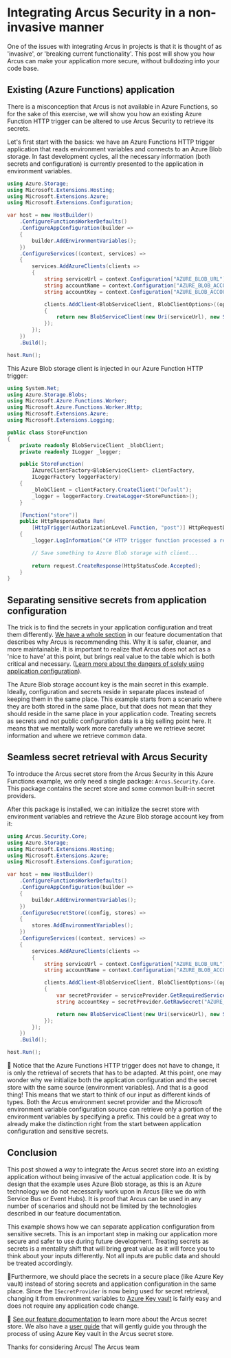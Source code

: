 # Integrating Arcus Security in a non-invasive manner
One of the issues with integrating Arcus in projects is that it is thought of as 'invasive', or 'breaking current functionality'. This post will show you how Arcus can make your application more secure, without bulldozing into your code base.

## Existing (Azure Functions) application
There is a misconception that Arcus is not available in Azure Functions, so for the sake of this exercise, we will show you how an existing Azure Function HTTP trigger can be altered to use Arcus Security to retrieve its secrets.

Let's first start with the basics: we have an Azure Functions HTTP trigger application that reads environment variables and connects to an Azure Blob storage. In fast development cycles, all the necessary information (both secrets and configuration) is currently presented to the application in environment variables.

```csharp
using Azure.Storage;
using Microsoft.Extensions.Hosting;
using Microsoft.Extensions.Azure;
using Microsoft.Extensions.Configuration;

var host = new HostBuilder()
    .ConfigureFunctionsWorkerDefaults()
    .ConfigureAppConfiguration(builder =>
    {
        builder.AddEnvironmentVariables();
    })
    .ConfigureServices((context, services) =>
    {
        services.AddAzureClients(clients =>
        {
            string serviceUrl = context.Configuration["AZURE_BLOB_URL"];
            string accountName = context.Configuration["AZURE_BLOB_ACCOUNTNAME"];
            string accountKey = context.Configuration["AZURE_BLOB_ACCOUNTKEY"];

            clients.AddClient<BlobServiceClient, BlobClientOptions>((options, serviceProvider) =>
            {
                return new BlobServiceClient(new Uri(serviceUrl), new StorageSharedKeyCredential(accountName, accountKey));
            });
        });
    })
    .Build();

host.Run();
```

This Azure Blob storage client is injected in our Azure Function HTTP trigger:

```csharp
using System.Net;
using Azure.Storage.Blobs;
using Microsoft.Azure.Functions.Worker;
using Microsoft.Azure.Functions.Worker.Http;
using Microsoft.Extensions.Azure;
using Microsoft.Extensions.Logging;

public class StoreFunction
{
    private readonly BlobServiceClient _blobClient;
    private readonly ILogger _logger;

    public StoreFunction(
        IAzureClientFactory<BlobServiceClient> clientFactory,
        ILoggerFactory loggerFactory)
    {
        _blobClient = clientFactory.CreateClient("Default");
        _logger = loggerFactory.CreateLogger<StoreFunction>();
    }

    [Function("store")]
    public HttpResponseData Run(
        [HttpTrigger(AuthorizationLevel.Function, "post")] HttpRequestData request)
    {
        _logger.LogInformation("C# HTTP trigger function processed a request");

        // Save something to Azure Blob storage with client...
        
        return request.CreateResponse(HttpStatusCode.Accepted);
    }
}
```

## Separating sensitive secrets from application configuration
The trick is to find the secrets in your application configuration and treat them differently. [We have a whole section](https://security.arcus-azure.net/features/secret-store) in our feature documentation that describes why Arcus is recommending this. Why it is safer, cleaner, and more maintainable. It is important to realize that Arcus does not act as a 'nice to have' at this point, but brings real value to the table which is both critical and necessary. ([Learn more about the dangers of solely using application configuration](https://www.codit.eu/blog/introducing-secret-store-net-core/)).

The Azure Blob storage account key is the main secret in this example. Ideally, configuration and secrets reside in separate places instead of keeping them in the same place. This example starts from a scenario where they are both stored in the same place, but that does not mean that they should reside in the same place in your application code. Treating secrets as secrets and not public configuration data is a big selling point here. It means that we mentally work more carefully where we retrieve secret information and where we retrieve common data.

## Seamless secret retrieval with Arcus Security
To introduce the Arcus secret store from the Arcus Security in this Azure Functions example, we only need a single package: `Arcus.Security.Core`. This package contains the secret store and some common built-in secret providers.

After this package is installed, we can initialize the secret store with environment variables and retrieve the Azure Blob storage account key from it:

```csharp
using Arcus.Security.Core;
using Azure.Storage;
using Microsoft.Extensions.Hosting;
using Microsoft.Extensions.Azure;
using Microsoft.Extensions.Configuration;

var host = new HostBuilder()
    .ConfigureFunctionsWorkerDefaults()
    .ConfigureAppConfiguration(builder =>
    {
        builder.AddEnvironmentVariables();
    })
    .ConfigureSecretStore((config, stores) =>
    {
        stores.AddEnvironmentVariables();
    })
    .ConfigureServices((context, services) =>
    {
        services.AddAzureClients(clients =>
        {
            string serviceUrl = context.Configuration["AZURE_BLOB_URL"];
            string accountName = context.Configuration["AZURE_BLOB_ACCOUNTNAME"];

            clients.AddClient<BlobServiceClient, BlobClientOptions>((options, serviceProvider) =>
            {
                var secretProvider = serviceProvider.GetRequiredService<ISecretProvider>();
                string accountKey = secretProvider.GetRawSecret("AZURE_BLOB_ACCOUNTKEY");

                return new BlobServiceClient(new Uri(serviceUrl), new StorageSharedKeyCredential(accountName, accountKey));
            });
        });
    })
    .Build();

host.Run();
```

👀 Notice that the Azure Functions HTTP trigger does not have to change, it is only the retrieval of secrets that has to be adapted. At this point, one may wonder why we initialize both the application configuration and the secret store with the same source (environment variables). And that is a good thing! This means that we start to think of our input as different kinds of types. Both the Arcus environment secret provider and the Microsoft environment variable configuration source can retrieve only a portion of the environment variables by specifying a prefix. This could be a great way to already make the distinction right from the start between application configuration and sensitive secrets.

## Conclusion
This post showed a way to integrate the Arcus secret store into an existing application without being invasive of the actual application code. It is by design that the example uses Azure Blob storage, as this is an Azure technology we do not necessarily work upon in Arcus (like we do with Service Bus or Event Hubs). It is proof that Arcus can be used in any number of scenarios and should not be limited by the technologies described in our feature documentation.

This example shows how we can separate application configuration from sensitive secrets. This is an important step in making our application more secure and safer to use during future development. Treating secrets as secrets is a mentality shift that will bring great value as it will force you to think about your inputs differently. Not all inputs are public data and should be treated accordingly. 

🏅Furthermore, we should place the secrets in a secure place (like Azure Key vault) instead of storing secrets and application configuration in the same place. Since the `ISecretProvider` is now being used for secret retrieval, changing it from environment variables to [Azure Key vault](https://security.arcus-azure.net/Features/secret-store/provider/key-vault) is fairly easy and does not require any application code change.

🚩 [See our feature documentation](https://security.arcus-azure.net/features/secret-store) to learn more about the Arcus secret store. We also have a [user guide](https://security.arcus-azure.net/Guides/add-secret-store-with-keyvault-integration) that will gently guide you through the process of using Azure Key vault in the Arcus secret store.

Thanks for considering Arcus!
The Arcus team
